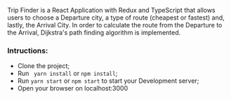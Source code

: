 Trip Finder is a React Application with Redux and TypeScript that allows users to choose a Departure city, a type of route (cheapest or fastest) and, lastly, the Arrival City. In order to calculate the route from the Departure to the Arrival, Dijkstra's path finding algorithm is implemented.

### Intructions:

- Clone the project;
- Run ` yarn install` or `npm install`;
- Run `yarn start` or `npm start` to start your Development server;
- Open your browser on localhost:3000
